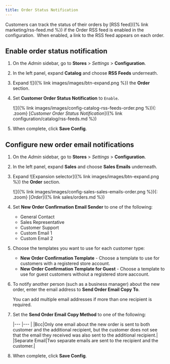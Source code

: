 ```yaml
---
title: Order Status Notification
---
```


Customers can track the status of their orders by [RSS feed]({% link marketing/rss-feed.md %}) if the Order RSS feed is enabled in the configuration.  When enabled, a link to the RSS feed appears on each order.

## Enable order status notification

1. On the _Admin_ sidebar, go to **Stores** > _Settings_ > **Configuration**.

1. In the left panel, expand **Catalog** and choose **RSS Feeds** underneath.

1. Expand ![]({% link images/images/btn-expand.png %}) the **Order** section.

1. Set **Customer Order Status Notification** to `Enable`.

   ![]({% link images/images/config-catalog-rss-feeds-order.png %}){: .zoom}
   [_Customer Order Status Notification_]({% link configuration/catalog/rss-feeds.md %})

1. When complete, click **Save Config**.

## Configure new order email notifications

1. On the _Admin_ sidebar, go to **Stores** > _Settings_ > **Configuration**.

1. In the left panel, expand **Sales** and choose **Sales Emails** underneath.

1. Expand ![Expansion selector]({% link images/images/btn-expand.png %}) the **Order** section.

   ![]({% link images/images/config-sales-sales-emails-order.png %}){: .zoom}
   [_Order_]({% link sales/orders.md %})

1. Set **New Order Confirmation Email Sender** to one of the following:

    - General Contact
    - Sales Representative
    - Customer Support
    - Custom Email 1
    - Custom Email 2

1. Choose the templates you want to use for each customer type:

   - **New Order Confirmation Template** - Choose a template to use for customers with a registered store account.
   - **New Order Confirmation Template for Guest** - Choose a template to use for guest customers withoiut a registered store aaccount.

1. To notify another person (such as a business manager) about the new order, enter the email address to **Send Order Email Copy To**.

   You can add multiple email addresses if more than one recipient is required.

1. Set the **Send Order Email Copy Method** to one of the following:

    |--- |--- |
    |Bcc|Only one email about the new order is sent to both customer and the additional recipient, but the customer does not see that the email they received was also sent to the additional recipient.|
    |Separate Email|Two separate emails are sent to the recipient and the customer.|

1. When complete, click **Save Config**.
